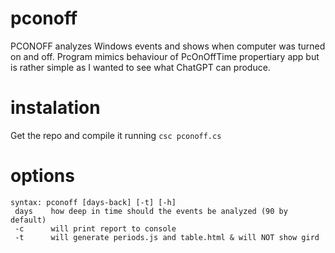 # pconoff
PCONOFF analyzes Windows events and shows when computer was turned on and off. 
Program mimics behaviour of PcOnOffTime propertiary app but is rather simple as I wanted to see what ChatGPT can produce.

# instalation
Get the repo and compile it running `csc pconoff.cs`

# options
```
syntax: pconoff [days-back] [-t] [-h]
 days    how deep in time should the events be analyzed (90 by default)
 -c      will print report to console
 -t      will generate periods.js and table.html & will NOT show gird
```